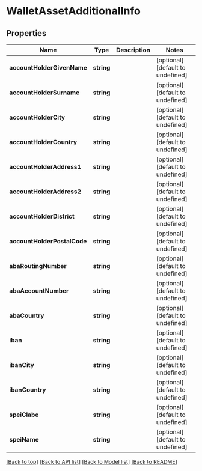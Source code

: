 # WalletAssetAdditionalInfo

## Properties

|Name | Type | Description | Notes|
|------------ | ------------- | ------------- | -------------|
|**accountHolderGivenName** | **string** |  | [optional] [default to undefined]|
|**accountHolderSurname** | **string** |  | [optional] [default to undefined]|
|**accountHolderCity** | **string** |  | [optional] [default to undefined]|
|**accountHolderCountry** | **string** |  | [optional] [default to undefined]|
|**accountHolderAddress1** | **string** |  | [optional] [default to undefined]|
|**accountHolderAddress2** | **string** |  | [optional] [default to undefined]|
|**accountHolderDistrict** | **string** |  | [optional] [default to undefined]|
|**accountHolderPostalCode** | **string** |  | [optional] [default to undefined]|
|**abaRoutingNumber** | **string** |  | [optional] [default to undefined]|
|**abaAccountNumber** | **string** |  | [optional] [default to undefined]|
|**abaCountry** | **string** |  | [optional] [default to undefined]|
|**iban** | **string** |  | [optional] [default to undefined]|
|**ibanCity** | **string** |  | [optional] [default to undefined]|
|**ibanCountry** | **string** |  | [optional] [default to undefined]|
|**speiClabe** | **string** |  | [optional] [default to undefined]|
|**speiName** | **string** |  | [optional] [default to undefined]|




[[Back to top]](#) [[Back to API list]](../../README.md#documentation-for-api-endpoints) [[Back to Model list]](../../README.md#documentation-for-models) [[Back to README]](../../README.md)
